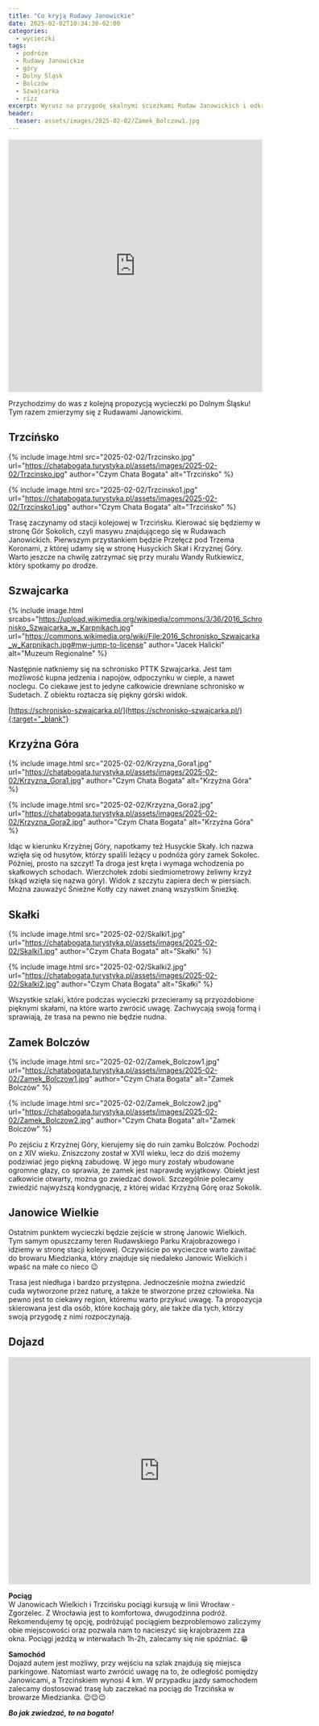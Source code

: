 ```yaml
---
title: "Co kryją Rudawy Janowickie"
date: 2025-02-02T10:34:30-02:00
categories:
  - wycieczki
tags:
  - podróże
  - Rudawy Janowickie
  - góry
  - Dolny Śląsk
  - Bolczów
  - Szwajcarka
  - rizz
excerpt: Wyrusz na przygodę skalnymi ścieżkami Rudaw Janowickich i odkryj ich niezwykłe zakątki!
header:
  teaser: assets/images/2025-02-02/Zamek_Bolczow1.jpg
---
```


<iframe style="border:none;width: -webkit-fill-available;" src="https://pl.frame.mapy.cz/s/lovesupesa" width="950" height="500" frameborder="0"></iframe>

Przychodzimy do was z kolejną propozycją wycieczki po Dolnym Śląsku! Tym razem zmierzymy się z Rudawami Janowickimi.

Trzcińsko
---

{% include image.html
    src="2025-02-02/Trzcinsko.jpg"
    url="https://chatabogata.turystyka.pl/assets/images/2025-02-02/Trzcinsko.jpg"
    author="Czym Chata Bogata"
    alt="Trzcińsko"
%}

{% include image.html
    src="2025-02-02/Trzcinsko1.jpg"
    url="https://chatabogata.turystyka.pl/assets/images/2025-02-02/Trzcinsko1.jpg"
    author="Czym Chata Bogata"
    alt="Trzcińsko"
%}

Trasę zaczynamy od stacji kolejowej w Trzcińsku. Kierować się będziemy w stronę Gór Sokolich, czyli masywu znajdującego się w Rudawach Janowickich. Pierwszym przystankiem będzie Przełęcz pod Trzema Koronami, z której udamy się w stronę Husyckich Skał i Krzyżnej Góry. Warto jeszcze na chwilę zatrzymać się przy muralu Wandy Rutkiewicz, który spotkamy po drodze.

Szwajcarka 
---

{% include image.html
    srcabs="https://upload.wikimedia.org/wikipedia/commons/3/36/2016_Schronisko_Szwajcarka_w_Karpnikach.jpg"
    url="https://commons.wikimedia.org/wiki/File:2016_Schronisko_Szwajcarka_w_Karpnikach.jpg#mw-jump-to-license"
    author="Jacek Halicki"
    alt="Muzeum Regionalne"
%}

Następnie natkniemy się na schronisko PTTK Szwajcarka. Jest tam możliwość kupna jedzenia i napojów, odpoczynku w cieple, a nawet noclegu. Co ciekawe jest to jedyne całkowicie drewniane schronisko w Sudetach. Z obiektu roztacza się piękny górski widok.

[https://schronisko-szwajcarka.pl/](https://schronisko-szwajcarka.pl/){:target="_blank"}



Krzyżna Góra
---

{% include image.html
    src="2025-02-02/Krzyzna_Gora1.jpg"
    url="https://chatabogata.turystyka.pl/assets/images/2025-02-02/Krzyzna_Gora1.jpg"
    author="Czym Chata Bogata"
    alt="Krzyżna Góra"
%}

{% include image.html
    src="2025-02-02/Krzyzna_Gora2.jpg"
    url="https://chatabogata.turystyka.pl/assets/images/2025-02-02/Krzyzna_Gora2.jpg"
    author="Czym Chata Bogata"
    alt="Krzyżna Góra"
%}

Idąc w kierunku Krzyżnej Góry, napotkamy też Husyckie Skały. Ich nazwa wzięła się od husytów, którzy spalili leżący u podnóża góry zamek Sokolec. Później, prosto na szczyt! Ta droga jest kręta i wymaga wchodzenia po skałkowych schodach. Wierzchołek zdobi siedmiometrowy żeliwny krzyż (skąd wzięła się nazwa góry). Widok z szczytu zapiera dech w piersiach. Można zauważyć Śnieżne Kotły czy nawet znaną wszystkim Śnieżkę.

Skałki
---

{% include image.html
    src="2025-02-02/Skalki1.jpg"
    url="https://chatabogata.turystyka.pl/assets/images/2025-02-02/Skalki1.jpg"
    author="Czym Chata Bogata"
    alt="Skałki"
%}

{% include image.html
    src="2025-02-02/Skalki2.jpg"
    url="https://chatabogata.turystyka.pl/assets/images/2025-02-02/Skalki2.jpg"
    author="Czym Chata Bogata"
    alt="Skałki"
%}

Wszystkie szlaki, które podczas wycieczki przecieramy są przyozdobione pięknymi skałami, na które warto zwrócić uwagę. Zachwycają swoją formą i sprawiają, że trasa na pewno nie będzie nudna.

Zamek Bolczów
---

{% include image.html
    src="2025-02-02/Zamek_Bolczow1.jpg"
    url="https://chatabogata.turystyka.pl/assets/images/2025-02-02/Zamek_Bolczow1.jpg"
    author="Czym Chata Bogata"
    alt="Zamek Bolczów"
%}

{% include image.html
    src="2025-02-02/Zamek_Bolczow2.jpg"
    url="https://chatabogata.turystyka.pl/assets/images/2025-02-02/Zamek_Bolczow2.jpg"
    author="Czym Chata Bogata"
    alt="Zamek Bolczów"
%}

Po zejściu z Krzyżnej Góry, kierujemy się do ruin zamku Bolczów. Pochodzi on z XIV wieku. Zniszczony został w XVII wieku, lecz do dziś możemy podziwiać jego piękną zabudowę. W jego mury zostały wbudowane ogromne głazy, co sprawia, że zamek jest naprawdę wyjątkowy. Obiekt jest całkowicie otwarty, można go zwiedzać dowoli. Szczególnie polecamy zwiedzić najwyższą kondygnację, z której widać Krzyżną Górę oraz Sokolik. 

Janowice Wielkie
---

Ostatnim punktem wycieczki będzie zejście w stronę Janowic Wielkich. Tym samym opuszczamy teren Rudawskiego Parku Krajobrazowego i idziemy w stronę stacji kolejowej. Oczywiście po wycieczce warto zawitać do browaru Miedzianka, który znajduje się niedaleko Janowic Wielkich i wpaść na małe co nieco 😉

Trasa jest niedługa i bardzo przystępna. Jednocześnie można zwiedzić cuda wytworzone przez naturę, a także te stworzone przez człowieka. Na pewno jest to ciekawy region, któremu warto przykuć uwagę. Ta propozycja skierowana jest dla osób, które kochają góry, ale także dla tych, którzy swoją przygodę z nimi rozpoczynają.

Dojazd
---
<iframe src="https://www.google.com/maps/embed?pb=!1m28!1m12!1m3!1d42485.94716228724!2d17.00632700624493!3d51.08878294676714!2m3!1f0!2f0!3f0!3m2!1i1024!2i768!4f13.1!4m13!3e6!4m5!1s0x470fc26564155555%3A0x479e05b579c70934!2zV3JvY8WCYXcgR8WCw7N3bnkgxZp3acSZdG93aXQsIE1hcnN6YcWCa2EgSsOzemVmYSBQacWCc3Vkc2tpZWdvLCBXcm9jxYJhdw!3m2!1d51.098079999999996!2d17.03709!4m5!1s0x470ee3da8165a95b%3A0xc74037defb227442!2sTrzci%C5%84sko%2C%2058-520!3m2!1d50.883440099999994!2d15.871671899999999!5e0!3m2!1spl!2spl!4v1738536847113!5m2!1spl!2spl" width="600" height="450" style="border:0;" allowfullscreen="" loading="lazy" referrerpolicy="no-referrer-when-downgrade"></iframe>


  **Pociąg**  
W Janowicach Wielkich i Trzcińsku pociągi kursują w linii Wrocław - Zgorzelec. Z Wrocławia jest to komfortowa, dwugodzinna podróż. Rekomendujemy tę opcję, podróżująć pociągiem bezproblemowo zaliczymy obie miejscowości oraz pozwala nam to nacieszyć się krajobrazem zza okna. Pociągi jeżdżą w interwałach 1h-2h, zalecamy się nie spóźniać. 😁

  **Samochód**  
Dojazd autem jest możliwy, przy wejściu na szlak znajdują się miejsca parkingowe. Natomiast warto zwrócić uwagę na to, że odległość pomiędzy Janowicami, a Trzcińskiem wynosi 4 km. W przypadku jazdy samochodem zalecamy dostosować trasę lub zaczekać na pociąg do Trzcińska w browarze Miedzianka. 😉😉😉



***Bo jak zwiedzać, to na bogato!***
